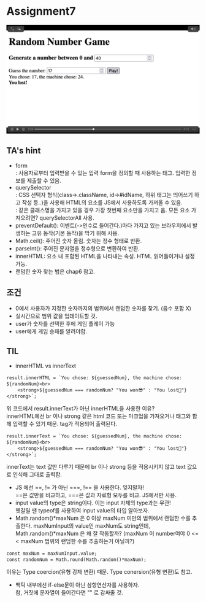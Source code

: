 # Assignment7
<img src="./FF417D2D-D43C-471D-A114-F601D7C26A3B.jpeg"/>

## TA's hint
- form<br>
: 사용자로부터 입력받을 수 있는 입력 form을 정의할 때 사용하는 태그. 입력한 정보를 제출할 수 있음.<br>
- querySelector<br>
: CSS 선택자 형식(class->.className, id->#idName, 하위 태그는 띄어쓰기 하고 작성 등..)을 사용해 HTML의 요소를 JS에서 사용하도록 가져올 수 있음.<br>
: 같은 클래스명을 가지고 있을 경우 가장 첫번째 요소만을 가지고 옴. 모든 요소 가져오려면? querySelectorAll 사용.<br>
- preventDefault(): 이벤트(->인수로 들어간다.)마다 가지고 있는 브라우저에서 발생하는 고유 동작(기본 동작)을 막기 위해 사용.<br>
- Math.ceil(): 주어진 숫자 올림. 숫자는 정수 형태로 반환.<br>
- parseInt(): 주어진 문자열을 정수형으로 변환하여 반환.<br>
- innerHTML: 요소 내 포함된 HTML을 나타내는 속성. HTML 읽어들이거나 설정 가능.<br>
- 랜덤한 숫자 찾는 법은 chap6 참고.<br>

## 조건
- 0에서 사용자가 지정한 숫자까지의 범위에서 랜덤한 숫자를 찾기. (음수 포함 X)<br>
- 실시간으로 범위 값을 업데이트할 것.<br>
- user가 숫자를 선택한 후에 게임 플레이 가능<br>
- user에게 게임 승패를 알려야함.

## TIL
- innerHTML vs innerText<br>
```
result.innerHTML = `You chose: ${guessedNum}, the machine chose: ${randomNum}<br>
    <strong>${guessedNum === randomNum? "You won😎" : "You lost👻"}</strong>`;
```
위 코드에서 result.innerText가 아닌 innerHTML을 사용한 이유?<br>
innerHTML에선 br 이나 strong 같은 html 코드 또는 마크업을 가져오거나 태그와 함께 입력할 수 있기 때문. tag가 적용되어 출력된다.<br>
```
result.innerText = `You chose: ${guessedNum}, the machine chose: ${randomNum}<br>
    <strong>${guessedNum === randomNum? "You won😎" : "You lost👻"}</strong>`;
```
innerText는 text 값만 다루기 때문에 br 이나 strong 등을 적용시키지 않고 text 값으로 인식해 그대로 출력함. 
- JS 에선 ==, != 가 아닌 ===, !== 을 사용한다. 잊지말자!<br>
==은 값만을 비교하고, ===은 값과 자료형 모두를 비교. JS에서만 사용.
- input value의 type은 string이다. 이는 input 자체의 type과는 무관!<br>헷갈릴 땐 typeof를 사용하여 input value의 타입 알아보자.
- Math.random()*maxNum 은 0 이상 maxNum 미만의 범위에서 랜덤한 수를 추출한다.
 maxNumInput의 value인 maxNum도 string인데, Math.random()*maxNum 은 왜 잘 작동할까? (maxNum 이 number여야 0 <= < maxNum 범위의 랜덤한 수를 추출하는거 아닐까?) 
```
const maxNum = maxNumInput.value;
const randomNum = Math.round(Math.random()*maxNum);
``` 
이유는 Type coercion(유형 강제 변환) 때문. Type conersion(유형 변환)도 참고.
- 백틱 내부에선 if-else문이 아닌 삼항연산자를 사용하자.<br>
참, 거짓에 문자열이 들어간다면 "" 로 감싸줄 것.